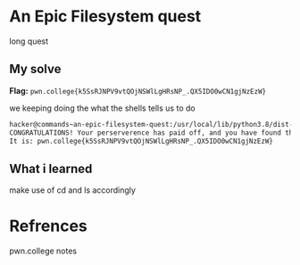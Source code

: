 # An Epic Filesystem quest
long quest

## My solve
**Flag:** `pwn.college{k5SsRJNPV9vtQOjNSWlLgHRsNP_.QX5IDO0wCN1gjNzEzW}`

we keeping doing the what the shells tells us to do

```bash
hacker@commands~an-epic-filesystem-quest:/usr/local/lib/python3.8/dist-packages/scapy/layers/msrpce/raw$ cat /usr/lib/python3/dist-packages/rpy2/tests/ipython/HINT-TRAPPED
CONGRATULATIONS! Your perserverence has paid off, and you have found the flag!
It is: pwn.college{k5SsRJNPV9vtQOjNSWlLgHRsNP_.QX5IDO0wCN1gjNzEzW}
```

## What i learned
make use of cd and ls accordingly

# Refrences
pwn.college notes